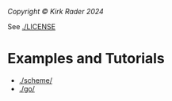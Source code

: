 _Copyright &copy; Kirk Rader 2024_

See [./LICENSE](./LICENSE)

# Examples and Tutorials

- [./scheme/](./scheme/)
- [./go/](./go/)
